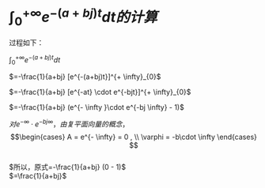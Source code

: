 # $\int^{+ \infty}_0 e^{-(a + bj)t}dt的计算$

过程如下：  

$\int^{+ \infty}_0 e^{-(a + bj)t}dt$  

$=-\frac{1}{a+bj} [e^{-(a+bj)t}]^{+ \infty}_{0}$  

$=-\frac{1}{a+bj} [e^{-at} \cdot e^{-bjt}]^{+ \infty}_{0}$  

$=-\frac{1}{a+bj} (e^{- \infty }\cdot e^{-bj \infty} - 1)$  

$对e^{- \infty }\cdot e^{-bj \infty}，由复平面向量的概念，$  
$$\begin{cases}
    A = e^{- \infty} = 0 , \\
    \varphi = -b\cdot \infty
    \end{cases}
    $$  
$所以，原式=-\frac{1}{a+bj} (0 - 1)$  
$=\frac{1}{a+bj}$